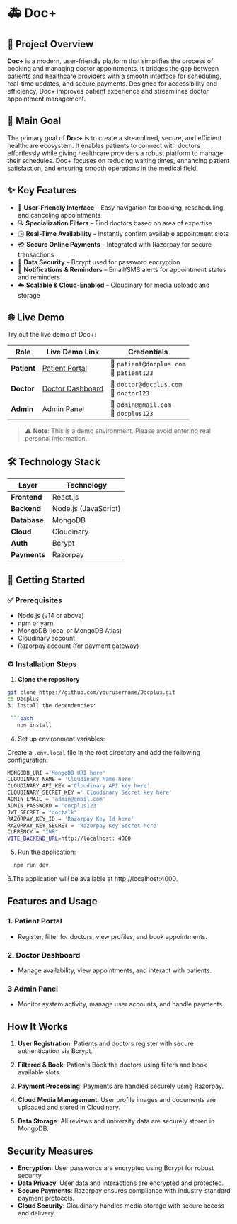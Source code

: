 # 🚑 Doc+

## 📝 Project Overview

**Doc+** is a modern, user-friendly platform that simplifies the process of booking and managing doctor appointments. It bridges the gap between patients and healthcare providers with a smooth interface for scheduling, real-time updates, and secure payments. Designed for accessibility and efficiency, Doc+ improves patient experience and streamlines doctor appointment management.

## 🎯 Main Goal

The primary goal of **Doc+** is to create a streamlined, secure, and efficient healthcare ecosystem. It enables patients to connect with doctors effortlessly while giving healthcare providers a robust platform to manage their schedules. Doc+ focuses on reducing waiting times, enhancing patient satisfaction, and ensuring smooth operations in the medical field.

## ✨ Key Features

- 🧭 **User-Friendly Interface** – Easy navigation for booking, rescheduling, and canceling appointments
- 🔍 **Specialization Filters** – Find doctors based on area of expertise
- 🕒 **Real-Time Availability** – Instantly confirm available appointment slots
- 💳 **Secure Online Payments** – Integrated with Razorpay for secure transactions
- 🔐 **Data Security** – Bcrypt used for password encryption
- 🔔 **Notifications & Reminders** – Email/SMS alerts for appointment status and reminders
- ☁️ **Scalable & Cloud-Enabled** – Cloudinary for media uploads and storage

## 🌐 Live Demo

Try out the live demo of Doc+:

| Role       | Live Demo Link                                 | Credentials                                        |
|------------|------------------------------------------------|---------------------------------------------------|
| **Patient**| [Patient Portal](https://docplus-user.vercel.app/)   | 📧 `patient@docplus.com` <br> 🔑 `patient123`     |
| **Doctor** | [Doctor Dashboard](https://docplus-admin.vercel.app/) | 📧 `doctor@docplus.com` <br> 🔑 `doctor123`       |
| **Admin**  | [Admin Panel](https://docplus-admin.vercel.app/) | 📧 `admin@gmail.com` <br> 🔑 `docplus123`      |

> ⚠️ **Note**: This is a demo environment. Please avoid entering real personal information.

## 🛠 Technology Stack

| Layer        | Technology             |
|--------------|------------------------|
| **Frontend** | React.js               |
| **Backend**  | Node.js (JavaScript)   |
| **Database** | MongoDB                |
| **Cloud**    | Cloudinary             |
| **Auth**     | Bcrypt                 |
| **Payments** | Razorpay               |

## 🚀 Getting Started

### ✅ Prerequisites

- Node.js (v14 or above)
- npm or yarn
- MongoDB (local or MongoDB Atlas)
- Cloudinary account
- Razorpay account (for payment gateway)

### ⚙️ Installation Steps

1. **Clone the repository**
```bash
git clone https://github.com/yourusername/Docplus.git
cd Docplus
3. Install the dependencies:

 ```bash
   npm install
   ```
4. Set up environment variables:

Create a `.env.local` file in the root directory and add the following configuration:

```bash
MONGODB_URI ='MongoDB URI here'
CLOUDINARY_NAME = 'Cloudinary Name here'
CLOUDINARY_API_KEY ='Cloudinary API key here'
CLOUDINARY_SECRET_KEY =' Cloudinary Secret key here'
ADMIN_EMAIL = 'admin@gmail.com'
ADMIN_PASSWORD = 'docplus123'
JWT_SECRET = "doctalk"
RAZORPAY_KEY_ID = 'Razorpay Key Id here'
RAZORPAY_KEY_SECRET = 'Razorpay Key Secret here'
CURRENCY = "INR"
VITE_BACKEND_URL=http://localhost: 4000
```

5. Run the application:

 ```bash
   npm run dev
   ```
6.The application will be available at http://localhost:4000.

## Features and Usage

### 1. **Patient Portal**

   - Register, filter for doctors, view profiles, and book appointments.
   
### 2. **Doctor Dashboard**

   - Manage availability, view appointments, and interact with patients.
   
### 3 **Admin Panel**

   - Monitor system activity, manage user accounts, and handle payments.

## How It Works

1. **User Registration**: Patients and doctors register with secure authentication via Bcrypt.

2. **Filtered & Book**: Patients Book the doctors using filters and book available slots.

3. **Payment Processing**: Payments are handled securely using Razorpay.

4. **Cloud Media Management**: User profile images and documents are uploaded and stored in Cloudinary.

5. **Data Storage**: All reviews and university data are securely stored in MongoDB.

## Security Measures
- **Encryption**: User passwords are encrypted using Bcrypt for robust security.
- **Data Privacy**: User data and interactions are encrypted and protected.
- **Secure Payments**: Razorpay ensures compliance with industry-standard payment protocols.
- **Cloud Security**: Cloudinary handles media storage with secure access and delivery.
